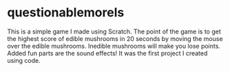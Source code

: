 # questionablemorels
This is a simple game I made using Scratch. The point of the game is to get the highest score of edible mushrooms in 20 seconds by moving the mouse over the edible mushrooms. Inedible mushrooms will make you lose points. Added fun parts are the sound effects! It was the first project I created using code.  
